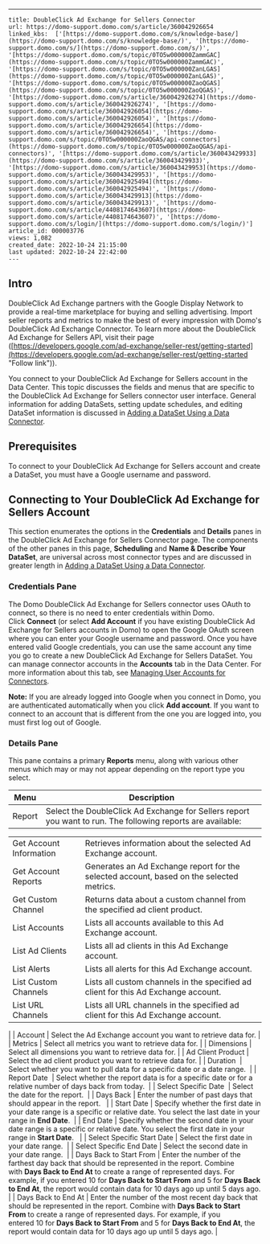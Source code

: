---
    title: DoubleClick Ad Exchange for Sellers Connector
    url: https://domo-support.domo.com/s/article/360042926654
    linked_kbs:  ['[https://domo-support.domo.com/s/knowledge-base/](https://domo-support.domo.com/s/knowledge-base/)', '[https://domo-support.domo.com/s/](https://domo-support.domo.com/s/)', '[https://domo-support.domo.com/s/topic/0TO5w000000ZammGAC](https://domo-support.domo.com/s/topic/0TO5w000000ZammGAC)', '[https://domo-support.domo.com/s/topic/0TO5w000000ZanLGAS](https://domo-support.domo.com/s/topic/0TO5w000000ZanLGAS)', '[https://domo-support.domo.com/s/topic/0TO5w000000ZaoQGAS](https://domo-support.domo.com/s/topic/0TO5w000000ZaoQGAS)', '[https://domo-support.domo.com/s/article/360042926274](https://domo-support.domo.com/s/article/360042926274)', '[https://domo-support.domo.com/s/article/360042926054](https://domo-support.domo.com/s/article/360042926054)', '[https://domo-support.domo.com/s/article/360042926654](https://domo-support.domo.com/s/article/360042926654)', '[https://domo-support.domo.com/s/topic/0TO5w000000ZaoQGAS/api-connectors](https://domo-support.domo.com/s/topic/0TO5w000000ZaoQGAS/api-connectors)', '[https://domo-support.domo.com/s/article/360043429933](https://domo-support.domo.com/s/article/360043429933)', '[https://domo-support.domo.com/s/article/360043429953](https://domo-support.domo.com/s/article/360043429953)', '[https://domo-support.domo.com/s/article/360042925494](https://domo-support.domo.com/s/article/360042925494)', '[https://domo-support.domo.com/s/article/360043429913](https://domo-support.domo.com/s/article/360043429913)', '[https://domo-support.domo.com/s/article/4408174643607](https://domo-support.domo.com/s/article/4408174643607)', '[https://domo-support.domo.com/s/login/](https://domo-support.domo.com/s/login/)']
    article_id: 000003776
    views: 1,082
    created_date: 2022-10-24 21:15:00
    last updated: 2022-10-24 22:42:00
    ---



Intro
-----


DoubleClick Ad Exchange partners with the Google Display Network to provide a real-time marketplace for buying and selling advertising. Import seller reports and metrics to make the best of every impression with Domo's DoubleClick Ad Exchange Connector. To learn more about the DoubleClick Ad Exchange for Sellers API, visit their page ([https://developers.google.com/ad-exchange/seller-rest/getting-started](https://developers.google.com/ad-exchange/seller-rest/getting-started "Follow link")).  


You connect to your DoubleClick Ad Exchange for Sellers account in the Data Center. This topic discusses the fields and menus that are specific to the DoubleClick Ad Exchange for Sellers connector user interface. General information for adding DataSets, setting update schedules, and editing DataSet information is discussed in [Adding a DataSet Using a Data Connector](/s/article/360042926274 "Adding a DataSet Using a Data Connector").


Prerequisites
-------------


To connect to your DoubleClick Ad Exchange for Sellers account and create a DataSet, you must have a Google username and password. 


Connecting to Your DoubleClick Ad Exchange for Sellers Account
--------------------------------------------------------------


This section enumerates the options in the **Credentials** and **Details** panes in the DoubleClick Ad Exchange for Sellers Connector page. The components of the other panes in this page, **Scheduling** and **Name & Describe Your DataSet**, are universal across most connector types and are discussed in greater length in [Adding a DataSet Using a Data Connector](/s/article/360042926274 "Adding a DataSet Using a Data Connector").


### Credentials Pane


The Domo DoubleClick Ad Exchange for Sellers connector uses OAuth to connect, so there is no need to enter credentials within Domo. Click **Connect** (or select **Add Account** if you have existing DoubleClick Ad Exchange for Sellers accounts in Domo) to open the Google OAuth screen where you can enter your Google username and password. Once you have entered valid Google credentials, you can use the same account any time you go to create a new DoubleClick Ad Exchange for Sellers DataSet. You can manage connector accounts in the **Accounts** tab in the Data Center. For more information about this tab, see [Managing User Accounts for Connectors](/s/article/360042926054 "Managing User Accounts for Connectors").




 


**Note:** If you are already logged into Google when you connect in Domo, you are authenticated automatically when you click **Add account**. If you want to connect to an account that is different from the one you are logged into, you must first log out of Google.



### Details Pane


This pane contains a primary **Reports** menu, along with various other menus which may or may not appear depending on the report type you select.




| Menu | Description |
| --- | --- |
| Report | Select the DoubleClick Ad Exchange for Sellers report you want to run. The following reports are available:

|  |  |
| --- | --- |
| Get Account Information | Retrieves information about the selected Ad Exchange account. |
| Get Account Reports | Generates an Ad Exchange report for the selected account, based on the selected metrics. |
| Get Custom Channel | Returns data about a custom channel from the specified ad client product. |
| List Accounts | Lists all accounts available to this Ad Exchange account. |
| List Ad Clients | Lists all ad clients in this Ad Exchange account. |
| List Alerts | Lists all alerts for this Ad Exchange account. |
| List Custom Channels | Lists all custom channels in the specified ad client for this Ad Exchange account. |
| List URL Channels | Lists all URL channels in the specified ad client for this Ad Exchange account. |

 |
| Account | Select the Ad Exchange account you want to retrieve data for. |
| Metrics | Select all metrics you want to retrieve data for. |
| Dimensions | Select all dimensions you want to retrieve data for. |
| Ad Client Product | Select the ad client product you want to retrieve data for. |
| Duration  | Select whether you want to pull data for a specific date or a date range.  |
| Report Date  | Select whether the report data is for a specific date or for a relative number of days back from today.  |
| Select Specific Date  | Select the date for the report.  |
| Days Back | Enter the number of past days that should appear in the report.   |
| Start Date | Specify whether the first date in your date range is a specific or relative date. You select the last date in your range in **End Date**.  |
| End Date | Specify whether the second date in your date range is a specific or relative date. You select the first date in your range in **Start Date**.   |
| Select Specific Start Date | Select the first date in your date range.  |
| Select Specific End Date | Select the second date in your date range.  |
| Days Back to Start From | Enter the number of the farthest day back that should be represented in the report. Combine with **Days Back to End At** to create a range of represented days.
For example, if you entered 10 for **Days Back to Start From** and 5 for **Days Back to End At**, the report would contain data for 10 days ago up until 5 days ago. |
| Days Back to End At | Enter the number of the most recent day back that should be represented in the report. Combine with **Days Back to Start From** to create a range of represented days.
For example, if you entered 10 for **Days Back to Start From** and 5 for **Days Back to End At**, the report would contain data for 10 days ago up until 5 days ago. |

